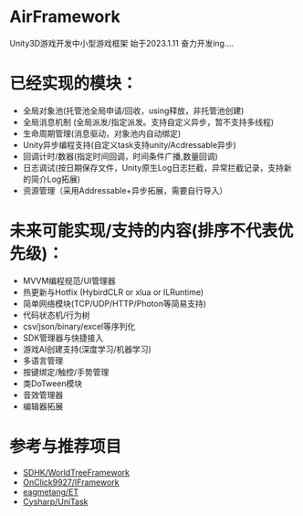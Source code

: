# AirFramework
Unity3D游戏开发中小型游戏框架
始于2023.1.11  奋力开发ing....

# 已经实现的模块：
- 全局对象池(托管池全局申请/回收，using释放，非托管池创建)
- 全局消息机制 (全局派发/指定派发。支持自定义异步，暂不支持多线程)
- 生命周期管理(消息驱动，对象池内自动绑定)
- Unity异步编程支持(自定义task支持unity/Acdressable异步)
- 回调计时/数器(指定时间回调，时间条件广播,数量回调)
- 日志调试(按日期保存文件，Unity原生Log日志拦截，异常拦截记录，支持新的简介Log拓展)
- 资源管理（采用Addressable+异步拓展，需要自行导入）
# 未来可能实现/支持的内容(排序不代表优先级)：
- MVVM编程规范/UI管理器
- 热更新与Hotfix (HybirdCLR or xlua or ILRuntime)
- 简单网络模块(TCP/UDP/HTTP/Photon等简易支持)
- 代码状态机/行为树
- csv/json/binary/excel等序列化
- SDK管理器与快捷接入
- 游戏AI创建支持(深度学习/机器学习)
- 多语言管理
- 按键绑定/触控/手势管理
- 类DoTween模块
- 音效管理器
- 编辑器拓展

# 参考与推荐项目
- [SDHK/WorldTreeFramework](https://github.com/SDHK/WorldTreeFramework)
- [OnClick9927/IFramework](https://github.com/OnClick9927/IFramework)
- [eagmetang/ET](https://github.com/egametang/ET)
- [Cysharp/UniTask](https://github.com/Cysharp/UniTask)

